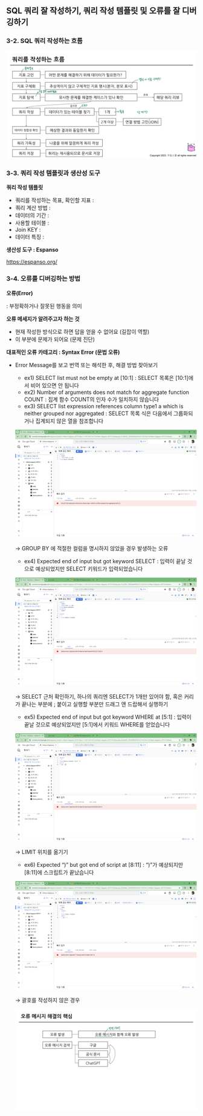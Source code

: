 ## SQL 쿼리 잘 작성하기, 쿼리 작성 템플릿 및 오류를 잘 디버깅하기

### 3-2. SQL 쿼리 작성하는 흐름

![3-2](../SQL/image/Section_4/3-2.png)

### 3-3. 쿼리 작성 템플릿과 생산성 도구

**쿼리 작성 템플릿**

- 쿼리를 작성하는 목표, 확인할 지표 :
- 쿼리 계산 방법 :
- 데이터의 기간 :
- 사용할 테이블 :
- Join KEY :
- 데이터 특징 :

**생산성 도구 : Espanso**

https://espanso.org/

### 3-4. 오류를 디버깅하는 방법

**오류(Error)**

 : 부정확하거나 잘못된 행동을 의미

**오류 메세지가 알려주고자 하는 것**

- 현재 작성한 방식으로 하면 답을 얻을 수 없어요 (길잡이 역할)
- 이 부분에 문제가 되어요 (문제 진단)

**대표적인 오류 카테고리 : Syntax Error (문법 오류)**

- Error Message를 보고 번역 또는 해석한 후, 해결 방법 찾아보기
    - ex1) SELECT list must not be empty at [10:1] : SELECT 목록은 [10:1]에서 비어 있으면 안 됩니다
    - ex2) Number of arguments does not match for aggregate function COUNT : 집계 함수 COUNT의 인자 수가 일치하지 않습니다
    - ex3) SELECT list expression references column type1 a which is neither grouped nor aggregated : SELECT 목록 식은 다음에서 그룹화되거나 집계되지 않은 열을 참조합니다
    
    ![3-4-1](../SQL/image/Section_4/3-4-1.png)
    
    → GROUP BY 에 적절한 컬럼을 명시하지 않았을 경우 발생하는 오류
    
    - ex4) Expected end of input but got keyword SELECT : 입력이 끝날 것으로 예상되었지만 SELECT 키워드가 입력되었습니다
    
   ![3-4-2](../SQL/image/Section_4/3-4-2.png)

    → SELECT 근처 확인하기, 하나의 쿼리엔 SELECT가 1개만 있어야 함, 혹은 커리가 끝나는 부분에 ; 붙이고 실행할 부분만 드래그 앤 드랍해서 실행하기
    
    - ex5) Expected end of input but got keyword WHERE at [5:1] : 입력이 끝날 것으로 예상되었지만 [5:1]에서 키워드 WHERE를 얻었습니다
    
    ![3-4-3](../SQL/image/Section_4/3-4-3.png)
    
    → LIMIT 위치를 옮기기
    
    - ex6) Expected “)” but got end of script at [8:11] : “)”가 예상되지만 [8:11]에 스크립트가 끝났습니다
    
    ![3-4-4](../SQL/image/Section_4/3-4-4.png)
    
    → 괄호를 작성하지 않은 경우
    
    ![3-4-5](../SQL/image/Section_4/3-4-5.png)